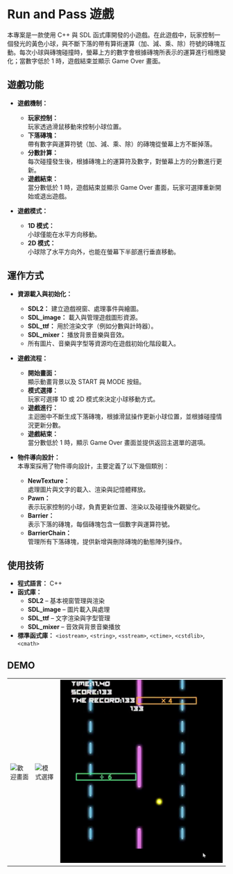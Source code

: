 # Run and Pass 遊戲

本專案是一款使用 C++ 與 SDL 函式庫開發的小遊戲。在此遊戲中，玩家控制一個發光的黃色小球，與不斷下落的帶有算術運算（加、減、乘、除）符號的磚塊互動。每次小球與磚塊碰撞時，螢幕上方的數字會根據磚塊所表示的運算進行相應變化；當數字低於 1 時，遊戲結束並顯示 Game Over 畫面。

## 遊戲功能

- **遊戲機制：**  
  - **玩家控制：**  
    玩家透過滑鼠移動來控制小球位置。  
  - **下落磚塊：**  
    帶有數字與運算符號（加、減、乘、除）的磚塊從螢幕上方不斷掉落。  
  - **分數計算：**  
    每次碰撞發生後，根據磚塊上的運算符及數字，對螢幕上方的分數進行更新。  
  - **遊戲結束：**  
    當分數低於 1 時，遊戲結束並顯示 Game Over 畫面，玩家可選擇重新開始或退出遊戲。

- **遊戲模式：**  
  - **1D 模式：**  
    小球僅能在水平方向移動。  
  - **2D 模式：**  
    小球除了水平方向外，也能在螢幕下半部進行垂直移動。

## 運作方式

- **資源載入與初始化：**  
  - **SDL2：** 建立遊戲視窗、處理事件與繪圖。  
  - **SDL_image：** 載入與管理遊戲圖形資源。  
  - **SDL_ttf：** 用於渲染文字（例如分數與計時器）。  
  - **SDL_mixer：** 播放背景音樂與音效。  
  - 所有圖片、音樂與字型等資源均在遊戲初始化階段載入。

- **遊戲流程：**  
  - **開始畫面：**  
    顯示動畫背景以及 START 與 MODE 按鈕。  
  - **模式選擇：**  
    玩家可選擇 1D 或 2D 模式來決定小球移動方式。  
  - **遊戲進行：**  
    主迴圈中不斷生成下落磚塊，根據滑鼠操作更新小球位置，並根據碰撞情況更新分數。  
  - **遊戲結束：**  
    當分數低於 1 時，顯示 Game Over 畫面並提供返回主選單的選項。

- **物件導向設計：**  
  本專案採用了物件導向設計，主要定義了以下幾個類別：
  - **NewTexture：**  
    處理圖片與文字的載入、渲染與記憶體釋放。
  - **Pawn：**  
    表示玩家控制的小球，負責更新位置、渲染以及碰撞後外觀變化。
  - **Barrier：**  
    表示下落的磚塊，每個磚塊包含一個數字與運算符號。
  - **BarrierChain：**  
    管理所有下落磚塊，提供新增與刪除磚塊的動態陣列操作。

## 使用技術

- **程式語言：** C++
- **函式庫：**  
  - **SDL2** – 基本視窗管理與渲染  
  - **SDL_image** – 圖片載入與處理  
  - **SDL_ttf** – 文字渲染與字型管理  
  - **SDL_mixer** – 音效與背景音樂播放  
- **標準函式庫：** `<iostream>`, `<string>`, `<sstream>`, `<ctime>`, `<cstdlib>`, `<cmath>`
## DEMO
  |  |  |  |
|---|---|---|
| ![歡迎畫面](demo/demo1.png) | ![模式選擇](demo/mode_selection.png) | ![遊戲畫面](demo/demo2.png) |
